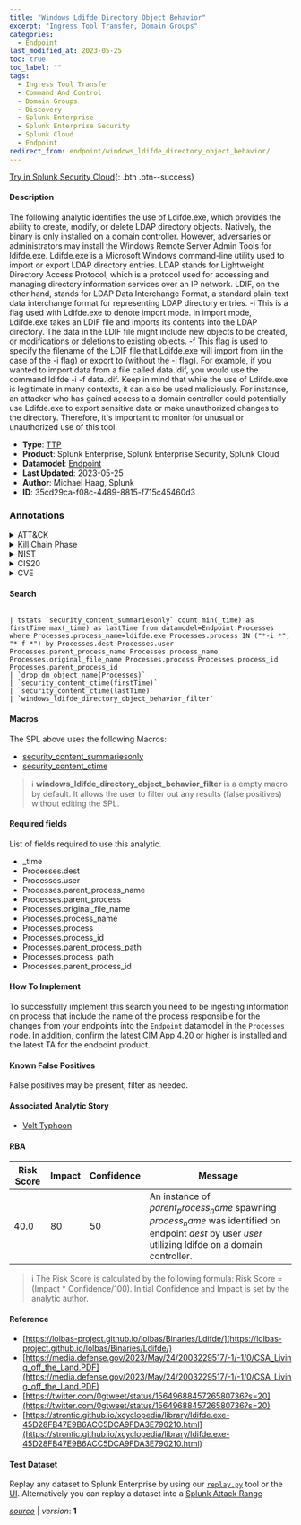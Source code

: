 ```yaml
---
title: "Windows Ldifde Directory Object Behavior"
excerpt: "Ingress Tool Transfer, Domain Groups"
categories:
  - Endpoint
last_modified_at: 2023-05-25
toc: true
toc_label: ""
tags:
  - Ingress Tool Transfer
  - Command And Control
  - Domain Groups
  - Discovery
  - Splunk Enterprise
  - Splunk Enterprise Security
  - Splunk Cloud
  - Endpoint
redirect_from: endpoint/windows_ldifde_directory_object_behavior/
---
```




[Try in Splunk Security Cloud](https://www.splunk.com/en_us/cyber-security.html){: .btn .btn--success}

#### Description

The following analytic identifies the use of Ldifde.exe, which provides the ability to create, modify, or delete LDAP directory objects. Natively, the binary is only installed on a domain controller. However, adversaries or administrators may install the Windows Remote Server Admin Tools for ldifde.exe. Ldifde.exe is a Microsoft Windows command-line utility used to import or export LDAP directory entries. LDAP stands for Lightweight Directory Access Protocol, which is a protocol used for accessing and managing directory information services over an IP network. LDIF, on the other hand, stands for LDAP Data Interchange Format, a standard plain-text data interchange format for representing LDAP directory entries. -i This is a flag used with Ldifde.exe to denote import mode. In import mode, Ldifde.exe takes an LDIF file and imports its contents into the LDAP directory. The data in the LDIF file might include new objects to be created, or modifications or deletions to existing objects. -f This flag is used to specify the filename of the LDIF file that Ldifde.exe will import from (in the case of the -i flag) or export to (without the -i flag). For example, if you wanted to import data from a file called data.ldif, you would use the command ldifde -i -f data.ldif. Keep in mind that while the use of Ldifde.exe is legitimate in many contexts, it can also be used maliciously. For instance, an attacker who has gained access to a domain controller could potentially use Ldifde.exe to export sensitive data or make unauthorized changes to the directory. Therefore, it&#39;s important to monitor for unusual or unauthorized use of this tool.

- **Type**: [TTP](https://github.com/splunk/security_content/wiki/Detection-Analytic-Types)
- **Product**: Splunk Enterprise, Splunk Enterprise Security, Splunk Cloud
- **Datamodel**: [Endpoint](https://docs.splunk.com/Documentation/CIM/latest/User/Endpoint)
- **Last Updated**: 2023-05-25
- **Author**: Michael Haag, Splunk
- **ID**: 35cd29ca-f08c-4489-8815-f715c45460d3

### Annotations
<details>
  <summary>ATT&CK</summary>

<div markdown="1">

#### [ATT&CK](https://attack.mitre.org/)

| ID          | Technique   | Tactic         |
| ----------- | ----------- |--------------- |
| [T1105](https://attack.mitre.org/techniques/T1105/) | Ingress Tool Transfer | Command And Control |

| [T1069.002](https://attack.mitre.org/techniques/T1069/002/) | Domain Groups | Discovery |

</div>
</details>


<details>
  <summary>Kill Chain Phase</summary>

<div markdown="1">

* Command and Control
* Exploitation


</div>
</details>


<details>
  <summary>NIST</summary>

<div markdown="1">

* DE.CM



</div>
</details>

<details>
  <summary>CIS20</summary>

<div markdown="1">

* CIS 10



</div>
</details>

<details>
  <summary>CVE</summary>

<div markdown="1">


</div>
</details>


#### Search

```

| tstats `security_content_summariesonly` count min(_time) as firstTime max(_time) as lastTime from datamodel=Endpoint.Processes where Processes.process_name=ldifde.exe Processes.process IN ("*-i *", "*-f *") by Processes.dest Processes.user Processes.parent_process_name Processes.process_name Processes.original_file_name Processes.process Processes.process_id Processes.parent_process_id 
| `drop_dm_object_name(Processes)` 
| `security_content_ctime(firstTime)` 
| `security_content_ctime(lastTime)` 
| `windows_ldifde_directory_object_behavior_filter`
```

#### Macros
The SPL above uses the following Macros:
* [security_content_summariesonly](https://github.com/splunk/security_content/blob/develop/macros/security_content_summariesonly.yml)
* [security_content_ctime](https://github.com/splunk/security_content/blob/develop/macros/security_content_ctime.yml)

> :information_source:
> **windows_ldifde_directory_object_behavior_filter** is a empty macro by default. It allows the user to filter out any results (false positives) without editing the SPL.



#### Required fields
List of fields required to use this analytic.
* _time
* Processes.dest
* Processes.user
* Processes.parent_process_name
* Processes.parent_process
* Processes.original_file_name
* Processes.process_name
* Processes.process
* Processes.process_id
* Processes.parent_process_path
* Processes.process_path
* Processes.parent_process_id



#### How To Implement
To successfully implement this search you need to be ingesting information on process that include the name of the process responsible for the changes from your endpoints into the `Endpoint` datamodel in the `Processes` node. In addition, confirm the latest CIM App 4.20 or higher is installed and the latest TA for the endpoint product.
#### Known False Positives
False positives may be present, filter as needed.

#### Associated Analytic Story
* [Volt Typhoon](/stories/volt_typhoon)




#### RBA

| Risk Score  | Impact      | Confidence   | Message      |
| ----------- | ----------- |--------------|--------------|
| 40.0 | 80 | 50 | An instance of $parent_process_name$ spawning $process_name$ was identified on endpoint $dest$ by user $user$ utilizing ldifde on a domain controller. |


> :information_source:
> The Risk Score is calculated by the following formula: Risk Score = (Impact * Confidence/100). Initial Confidence and Impact is set by the analytic author.


#### Reference

* [https://lolbas-project.github.io/lolbas/Binaries/Ldifde/](https://lolbas-project.github.io/lolbas/Binaries/Ldifde/)
* [https://media.defense.gov/2023/May/24/2003229517/-1/-1/0/CSA_Living_off_the_Land.PDF](https://media.defense.gov/2023/May/24/2003229517/-1/-1/0/CSA_Living_off_the_Land.PDF)
* [https://twitter.com/0gtweet/status/1564968845726580736?s=20](https://twitter.com/0gtweet/status/1564968845726580736?s=20)
* [https://strontic.github.io/xcyclopedia/library/ldifde.exe-45D28FB47E9B6ACC5DCA9FDA3E790210.html](https://strontic.github.io/xcyclopedia/library/ldifde.exe-45D28FB47E9B6ACC5DCA9FDA3E790210.html)



#### Test Dataset
Replay any dataset to Splunk Enterprise by using our [`replay.py`](https://github.com/splunk/attack_data#using-replaypy) tool or the [UI](https://github.com/splunk/attack_data#using-ui).
Alternatively you can replay a dataset into a [Splunk Attack Range](https://github.com/splunk/attack_range#replay-dumps-into-attack-range-splunk-server)




[*source*](https://github.com/splunk/security_content/tree/develop/detections/endpoint/windows_ldifde_directory_object_behavior.yml) \| *version*: **1**